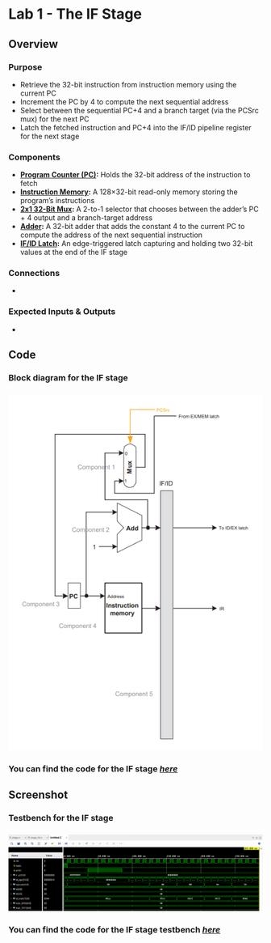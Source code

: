 # Lab 1 - The IF Stage

## Overview
### Purpose
- Retrieve the 32-bit instruction from instruction memory using the current PC
- Increment the PC by 4 to compute the next sequential address
- Select between the sequential PC+4 and a branch target (via the PCSrc mux) for the next PC
- Latch the fetched instruction and PC+4 into the IF/ID pipeline register for the next stage
### Components
- [**Program Counter (PC)**](https://github.com/fctanglao/ComputerArchitectureLabs/blob/main/Lab%201/program_counter.v)**:** Holds the 32-bit address of the instruction to fetch
- [**Instruction Memory**](https://github.com/fctanglao/ComputerArchitectureLabs/blob/main/Lab%201/instruction_memory.v)**:** A 128×32-bit read-only memory storing the program’s instructions
- [**2x1 32-Bit Mux**](https://github.com/fctanglao/ComputerArchitectureLabs/blob/main/Lab%201/mux_2x1_32bit.v)**:** A 2-to-1 selector that chooses between the adder’s PC + 4 output and a branch-target address
- [**Adder**](https://github.com/fctanglao/ComputerArchitectureLabs/blob/main/Lab%201/adder.v)**:** A 32-bit adder that adds the constant 4 to the current PC to compute the address of the next sequential instruction
- [**IF/ID Latch**](https://github.com/fctanglao/ComputerArchitectureLabs/blob/main/Lab%201/if_id_latch.v)**:** An edge-triggered latch capturing and holding two 32-bit values at the end of the IF stage
### Connections
- 
### Expected Inputs & Outputs
- 

## Code
### Block diagram for the IF stage
### ![Block diagram](https://github.com/fctanglao/ComputerArchitectureLabs/blob/main/Lab%201/if%20stage%20block%20diagram.png)
### You can find the code for the IF stage [*here*](https://github.com/fctanglao/ComputerArchitectureLabs/blob/main/Lab%201/if_stage.v)

## Screenshot
### Testbench for the IF stage
### ![Testbench](https://github.com/fctanglao/ComputerArchitectureLabs/blob/main/Lab%201/if%20stage%20testbench.png)
### You can find the code for the IF stage testbench [*here*](https://github.com/fctanglao/ComputerArchitectureLabs/blob/main/Lab%201/if_stage_tb.v)
